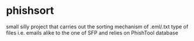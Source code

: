 # phishsort
small silly project that carries out the sorting mechanism of .eml/.txt type of files i.e. emails alike to the one of SFP and relies on PhishTool database
